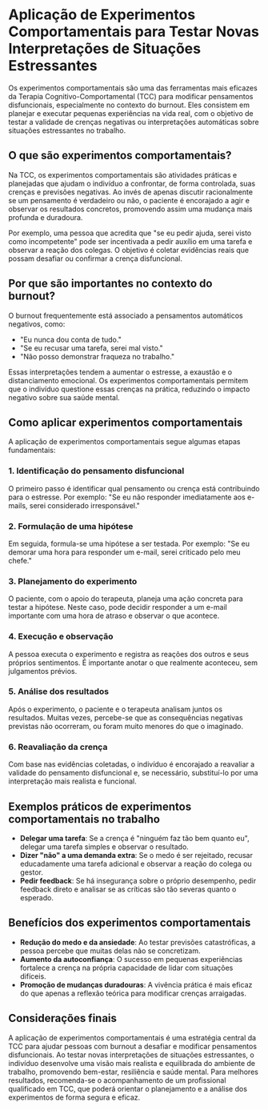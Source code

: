 # Aplicação de Experimentos Comportamentais para Testar Novas Interpretações de Situações Estressantes

Os experimentos comportamentais são uma das ferramentas mais eficazes da Terapia Cognitivo-Comportamental (TCC) para modificar pensamentos disfuncionais, especialmente no contexto do burnout. Eles consistem em planejar e executar pequenas experiências na vida real, com o objetivo de testar a validade de crenças negativas ou interpretações automáticas sobre situações estressantes no trabalho.

## O que são experimentos comportamentais?

Na TCC, os experimentos comportamentais são atividades práticas e planejadas que ajudam o indivíduo a confrontar, de forma controlada, suas crenças e previsões negativas. Ao invés de apenas discutir racionalmente se um pensamento é verdadeiro ou não, o paciente é encorajado a agir e observar os resultados concretos, promovendo assim uma mudança mais profunda e duradoura.

Por exemplo, uma pessoa que acredita que "se eu pedir ajuda, serei visto como incompetente" pode ser incentivada a pedir auxílio em uma tarefa e observar a reação dos colegas. O objetivo é coletar evidências reais que possam desafiar ou confirmar a crença disfuncional.

## Por que são importantes no contexto do burnout?

O burnout frequentemente está associado a pensamentos automáticos negativos, como:

- "Eu nunca dou conta de tudo."
- "Se eu recusar uma tarefa, serei mal visto."
- "Não posso demonstrar fraqueza no trabalho."

Essas interpretações tendem a aumentar o estresse, a exaustão e o distanciamento emocional. Os experimentos comportamentais permitem que o indivíduo questione essas crenças na prática, reduzindo o impacto negativo sobre sua saúde mental.

## Como aplicar experimentos comportamentais

A aplicação de experimentos comportamentais segue algumas etapas fundamentais:

### 1. Identificação do pensamento disfuncional

O primeiro passo é identificar qual pensamento ou crença está contribuindo para o estresse. Por exemplo: "Se eu não responder imediatamente aos e-mails, serei considerado irresponsável."

### 2. Formulação de uma hipótese

Em seguida, formula-se uma hipótese a ser testada. Por exemplo: "Se eu demorar uma hora para responder um e-mail, serei criticado pelo meu chefe."

### 3. Planejamento do experimento

O paciente, com o apoio do terapeuta, planeja uma ação concreta para testar a hipótese. Neste caso, pode decidir responder a um e-mail importante com uma hora de atraso e observar o que acontece.

### 4. Execução e observação

A pessoa executa o experimento e registra as reações dos outros e seus próprios sentimentos. É importante anotar o que realmente aconteceu, sem julgamentos prévios.

### 5. Análise dos resultados

Após o experimento, o paciente e o terapeuta analisam juntos os resultados. Muitas vezes, percebe-se que as consequências negativas previstas não ocorreram, ou foram muito menores do que o imaginado.

### 6. Reavaliação da crença

Com base nas evidências coletadas, o indivíduo é encorajado a reavaliar a validade do pensamento disfuncional e, se necessário, substituí-lo por uma interpretação mais realista e funcional.

## Exemplos práticos de experimentos comportamentais no trabalho

- **Delegar uma tarefa**: Se a crença é "ninguém faz tão bem quanto eu", delegar uma tarefa simples e observar o resultado.
- **Dizer "não" a uma demanda extra**: Se o medo é ser rejeitado, recusar educadamente uma tarefa adicional e observar a reação do colega ou gestor.
- **Pedir feedback**: Se há insegurança sobre o próprio desempenho, pedir feedback direto e analisar se as críticas são tão severas quanto o esperado.

## Benefícios dos experimentos comportamentais

- **Redução do medo e da ansiedade**: Ao testar previsões catastróficas, a pessoa percebe que muitas delas não se concretizam.
- **Aumento da autoconfiança**: O sucesso em pequenas experiências fortalece a crença na própria capacidade de lidar com situações difíceis.
- **Promoção de mudanças duradouras**: A vivência prática é mais eficaz do que apenas a reflexão teórica para modificar crenças arraigadas.

## Considerações finais

A aplicação de experimentos comportamentais é uma estratégia central da TCC para ajudar pessoas com burnout a desafiar e modificar pensamentos disfuncionais. Ao testar novas interpretações de situações estressantes, o indivíduo desenvolve uma visão mais realista e equilibrada do ambiente de trabalho, promovendo bem-estar, resiliência e saúde mental. Para melhores resultados, recomenda-se o acompanhamento de um profissional qualificado em TCC, que poderá orientar o planejamento e a análise dos experimentos de forma segura e eficaz.